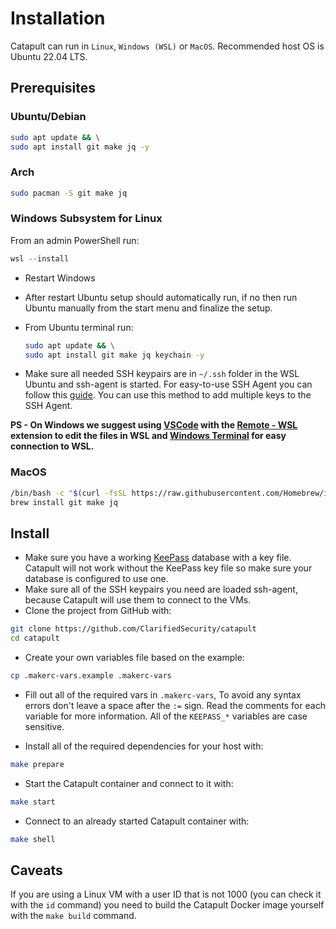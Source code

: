 # Installation

Catapult can run in `Linux`, `Windows (WSL)` or `MacOS`. Recommended host OS is Ubuntu 22.04 LTS.

## Prerequisites

### Ubuntu/Debian

```sh
sudo apt update && \
sudo apt install git make jq -y
```

### Arch

```sh
sudo pacman -S git make jq
```

### Windows Subsystem for Linux

From an admin PowerShell run:

```powershell
wsl --install
```

- Restart Windows
- After restart Ubuntu setup should automatically run, if no then run Ubuntu manually from the start menu and finalize the setup.
- From Ubuntu terminal run:

  ```sh
  sudo apt update && \
  sudo apt install git make jq keychain -y
  ```

- Make sure all needed SSH keypairs are in `~/.ssh` folder in the WSL Ubuntu and ssh-agent is started. For easy-to-use SSH Agent you can follow this [guide](https://esc.sh/blog/ssh-agent-windows10-wsl2/). You can use this method to add multiple keys to the SSH Agent.

**PS - On Windows we suggest using [VSCode](https://code.visualstudio.com/) with the [Remote - WSL](https://marketplace.visualstudio.com/items?itemName=ms-vscode-remote.remote-wsl) extension to edit the files in WSL and [Windows Terminal](https://learn.microsoft.com/en-us/windows/terminal/install) for easy connection to WSL.**

### MacOS

```sh
/bin/bash -c "$(curl -fsSL https://raw.githubusercontent.com/Homebrew/install/HEAD/install.sh)"
brew install git make jq
```

## Install

- Make sure you have a working [KeePass](https://keepassxc.org/) database with a key file. Catapult will not work without the KeePass key file so make sure your database is configured to use one.
- Make sure all of the SSH keypairs you need are loaded ssh-agent, because Catapult will use them to connect to the VMs.
- Clone the project from GitHub with:

```sh
git clone https://github.com/ClarifiedSecurity/catapult
cd catapult
```

- Create your own variables file based on the example:

```sh
cp .makerc-vars.example .makerc-vars
```

- Fill out all of the required vars in `.makerc-vars`, To avoid any syntax errors don't leave a space after the `:=` sign. Read the comments for each variable for more information. All of the `KEEPASS_*` variables are case sensitive.

- Install all of the required dependencies for your host with:

```sh
make prepare
```

- Start the Catapult container and connect to it with:

```sh
make start
```

- Connect to an already started Catapult container with:

```sh
make shell
```

## Caveats

If you are using a Linux VM with a user ID that is not 1000 (you can check it with the `id` command) you need to build the Catapult Docker image yourself with the `make build` command.
